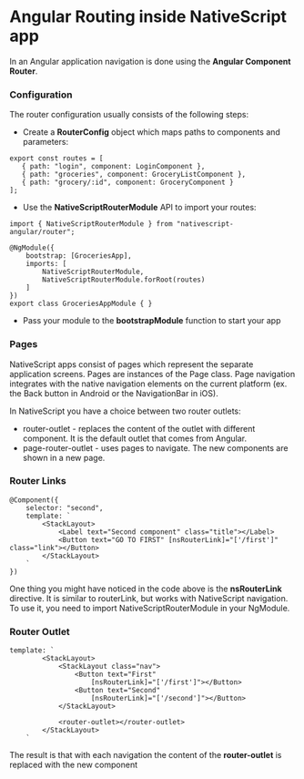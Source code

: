 # Angular Routing inside NativeScript app



In an Angular application navigation is done using the **Angular Component Router**.


### Configuration

The router configuration usually consists of the following steps:

* Create a **RouterConfig** object which maps paths to components and parameters:

```
export const routes = [
   { path: "login", component: LoginComponent },
   { path: "groceries", component: GroceryListComponent },
   { path: "grocery/:id", component: GroceryComponent }
];
```

* Use the **NativeScriptRouterModule** API to import your routes:

```
import { NativeScriptRouterModule } from "nativescript-angular/router";

@NgModule({
    bootstrap: [GroceriesApp],
    imports: [
        NativeScriptRouterModule,
        NativeScriptRouterModule.forRoot(routes)
    ]
})
export class GroceriesAppModule { }
```

*  Pass your module to the **bootstrapModule** function to start your app

### Pages


NativeScript apps consist of pages which represent the separate application screens.
Pages are instances of the Page class.
Page navigation integrates with the native navigation elements on the current platform (ex. the Back button in Android or the NavigationBar in iOS).


In NativeScript you have a choice between two router outlets:

* router-outlet - replaces the content of the outlet with different component. It is the default outlet that comes from Angular.
* page-router-outlet - uses pages to navigate. The new components are shown in a new page.

### Router Links

```
@Component({
    selector: "second",
    template: `
        <StackLayout>
            <Label text="Second component" class="title"></Label>
            <Button text="GO TO FIRST" [nsRouterLink]="['/first']" class="link"></Button>
        </StackLayout>
    `
})
```

One thing you might have noticed in the code above is the **nsRouterLink** directive. It is similar to routerLink, but works with NativeScript navigation. To use it, you need to import NativeScriptRouterModule in your NgModule.

### Router Outlet

```
template: `
        <StackLayout>
            <StackLayout class="nav">
                <Button text="First"
                    [nsRouterLink]="['/first']"></Button>
                <Button text="Second"
                    [nsRouterLink]="['/second']"></Button>
            </StackLayout>

            <router-outlet></router-outlet>
        </StackLayout>
    `
```

The result is that with each navigation the content of the **router-outlet** is replaced with the new component



